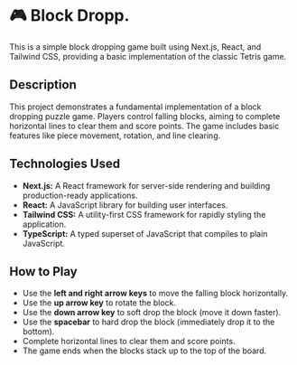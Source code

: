 # 🎮 Block Dropp.

This is a simple block dropping game built using Next.js, React, and Tailwind CSS, providing a basic implementation of the classic Tetris game.

## Description

This project demonstrates a fundamental implementation of a block dropping puzzle game. Players control falling blocks, aiming to complete horizontal lines to clear them and score points. The game includes basic features like piece movement, rotation, and line clearing.

## Technologies Used

*   **Next.js:** A React framework for server-side rendering and building production-ready applications.
*   **React:** A JavaScript library for building user interfaces.
*   **Tailwind CSS:** A utility-first CSS framework for rapidly styling the application.
*   **TypeScript:** A typed superset of JavaScript that compiles to plain JavaScript.

## How to Play

*   Use the **left and right arrow keys** to move the falling block horizontally.
*   Use the **up arrow key** to rotate the block.
*   Use the **down arrow key** to soft drop the block (move it down faster).
*   Use the **spacebar** to hard drop the block (immediately drop it to the bottom).
*   Complete horizontal lines to clear them and score points.
*   The game ends when the blocks stack up to the top of the board.


